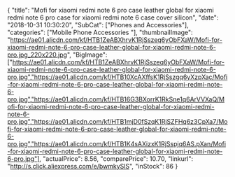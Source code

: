 {
	"title": "Mofi for xiaomi redmi note 6 pro case leather global for xiaomi redmi note 6 pro case for xiaomi redmi note 6 case cover silicon",
	"date": "2018-10-31 10:30:20",
	"SubCat": ["Phones and Accessories"],
	"categories": ["Mobile Phone Accessories "],
	"thumbnailImage": "https://ae01.alicdn.com/kf/HTB1ZeABXhrvK1RjSszeq6yObFXaW/Mofi-for-xiaomi-redmi-note-6-pro-case-leather-global-for-xiaomi-redmi-note-6-pro.jpg_220x220.jpg",
	"BigImage": ["https://ae01.alicdn.com/kf/HTB1ZeABXhrvK1RjSszeq6yObFXaW/Mofi-for-xiaomi-redmi-note-6-pro-case-leather-global-for-xiaomi-redmi-note-6-pro.jpg","https://ae01.alicdn.com/kf/HTB10XcAXffsK1RjSszgq6yXzpXac/Mofi-for-xiaomi-redmi-note-6-pro-case-leather-global-for-xiaomi-redmi-note-6-pro.jpg","https://ae01.alicdn.com/kf/HTB16G3BXorrK1RkSne1q6ArVVXaQ/Mofi-for-xiaomi-redmi-note-6-pro-case-leather-global-for-xiaomi-redmi-note-6-pro.jpg","https://ae01.alicdn.com/kf/HTB1mjD0fSzqK1RjSZFHq6z3CpXa7/Mofi-for-xiaomi-redmi-note-6-pro-case-leather-global-for-xiaomi-redmi-note-6-pro.jpg","https://ae01.alicdn.com/kf/HTB1K4sAXizxK1RjSspjq6AS.pXan/Mofi-for-xiaomi-redmi-note-6-pro-case-leather-global-for-xiaomi-redmi-note-6-pro.jpg"],
	"actualPrice": 8.56,
	"comparePrice": 10.70,
	"linkurl": "http://s.click.aliexpress.com/e/bwmkySlS",
	"inStock": 86
}
